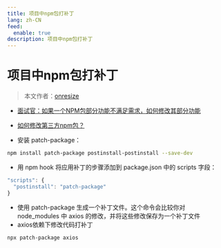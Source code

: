 ```yaml
---
title: 项目中npm包打补丁
lang: zh-CN
feed:
  enable: true
description: 项目中npm包打补丁
---
```


# 项目中npm包打补丁

> 本文作者：[onresize](https://github.com/onresize)

- [面试官：如果一个NPM包部分功能不满足需求，如何修改其部分功能](https://juejin.cn/post/7355383157556019239)

- [如何修改第三方npm包？](https://juejin.cn/post/7356534347509497919)

- 安装 patch-package：
```bash
npm install patch-package postinstall-postinstall --save-dev
```

- 用 npm hook 将应用补丁的步骤添加到 package.json 中的 scripts 字段：
```js
"scripts": {
  "postinstall": "patch-package"
}
```

- 使用 patch-package 生成一个补丁文件。这个命令会比较你对 node_modules 中 axios 的修改，并将这些修改保存为一个补丁文件
- axios依赖下修改代码打补丁
```bash
npx patch-package axios
```